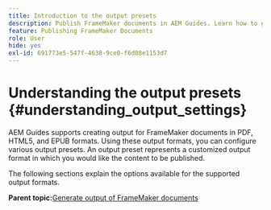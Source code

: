 ```yaml
---
title: Introduction to the output presets
description: Publish FrameMaker documents in AEM Guides. Learn how to generate output for FrameMaker documents in PDF, HTML5, and EPUB formats.
feature: Publishing FrameMaker Documents
role: User
hide: yes
exl-id: 691773e5-547f-4638-9ce0-f6d08e1153d7
---
```

# Understanding the output presets {#understanding_output_settings}

AEM Guides supports creating output for FrameMaker documents in PDF, HTML5, and EPUB formats. Using these output formats, you can configure various output presets. An output preset represents a customized output format in which you would like the content to be published.

The following sections explain the options available for the supported output formats.

**Parent topic:**[Generate output of FrameMaker documents](fm-output-generatation.md)
